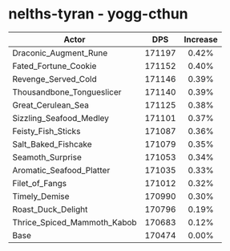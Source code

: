 # nelths-tyran - yogg-cthun
| Actor | DPS | Increase |
|---|:---:|:---:|
|Draconic_Augment_Rune|171197|0.42%|
|Fated_Fortune_Cookie|171152|0.40%|
|Revenge_Served_Cold|171146|0.39%|
|Thousandbone_Tongueslicer|171140|0.39%|
|Great_Cerulean_Sea|171125|0.38%|
|Sizzling_Seafood_Medley|171101|0.37%|
|Feisty_Fish_Sticks|171087|0.36%|
|Salt_Baked_Fishcake|171079|0.35%|
|Seamoth_Surprise|171053|0.34%|
|Aromatic_Seafood_Platter|171035|0.33%|
|Filet_of_Fangs|171012|0.32%|
|Timely_Demise|170990|0.30%|
|Roast_Duck_Delight|170796|0.19%|
|Thrice_Spiced_Mammoth_Kabob|170683|0.12%|
|Base|170474|0.00%|
